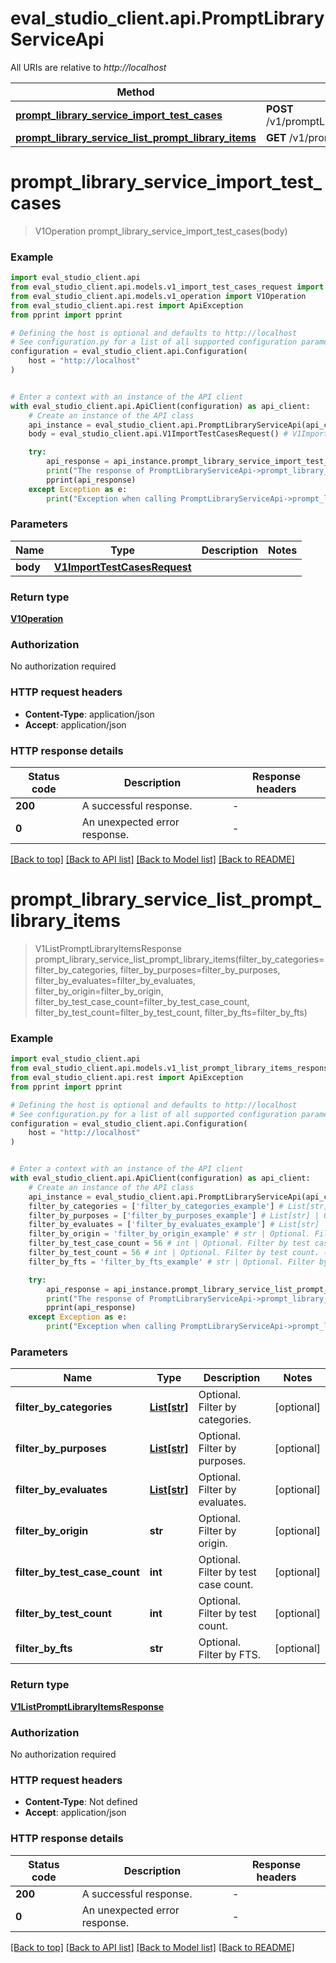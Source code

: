 # eval_studio_client.api.PromptLibraryServiceApi

All URIs are relative to *http://localhost*

Method | HTTP request | Description
------------- | ------------- | -------------
[**prompt_library_service_import_test_cases**](PromptLibraryServiceApi.md#prompt_library_service_import_test_cases) | **POST** /v1/promptLibraryItems:importTestCases | 
[**prompt_library_service_list_prompt_library_items**](PromptLibraryServiceApi.md#prompt_library_service_list_prompt_library_items) | **GET** /v1/promptLibraryItems | 


# **prompt_library_service_import_test_cases**
> V1Operation prompt_library_service_import_test_cases(body)



### Example


```python
import eval_studio_client.api
from eval_studio_client.api.models.v1_import_test_cases_request import V1ImportTestCasesRequest
from eval_studio_client.api.models.v1_operation import V1Operation
from eval_studio_client.api.rest import ApiException
from pprint import pprint

# Defining the host is optional and defaults to http://localhost
# See configuration.py for a list of all supported configuration parameters.
configuration = eval_studio_client.api.Configuration(
    host = "http://localhost"
)


# Enter a context with an instance of the API client
with eval_studio_client.api.ApiClient(configuration) as api_client:
    # Create an instance of the API class
    api_instance = eval_studio_client.api.PromptLibraryServiceApi(api_client)
    body = eval_studio_client.api.V1ImportTestCasesRequest() # V1ImportTestCasesRequest | 

    try:
        api_response = api_instance.prompt_library_service_import_test_cases(body)
        print("The response of PromptLibraryServiceApi->prompt_library_service_import_test_cases:\n")
        pprint(api_response)
    except Exception as e:
        print("Exception when calling PromptLibraryServiceApi->prompt_library_service_import_test_cases: %s\n" % e)
```



### Parameters


Name | Type | Description  | Notes
------------- | ------------- | ------------- | -------------
 **body** | [**V1ImportTestCasesRequest**](V1ImportTestCasesRequest.md)|  | 

### Return type

[**V1Operation**](V1Operation.md)

### Authorization

No authorization required

### HTTP request headers

 - **Content-Type**: application/json
 - **Accept**: application/json

### HTTP response details

| Status code | Description | Response headers |
|-------------|-------------|------------------|
**200** | A successful response. |  -  |
**0** | An unexpected error response. |  -  |

[[Back to top]](#) [[Back to API list]](../README.md#documentation-for-api-endpoints) [[Back to Model list]](../README.md#documentation-for-models) [[Back to README]](../README.md)

# **prompt_library_service_list_prompt_library_items**
> V1ListPromptLibraryItemsResponse prompt_library_service_list_prompt_library_items(filter_by_categories=filter_by_categories, filter_by_purposes=filter_by_purposes, filter_by_evaluates=filter_by_evaluates, filter_by_origin=filter_by_origin, filter_by_test_case_count=filter_by_test_case_count, filter_by_test_count=filter_by_test_count, filter_by_fts=filter_by_fts)



### Example


```python
import eval_studio_client.api
from eval_studio_client.api.models.v1_list_prompt_library_items_response import V1ListPromptLibraryItemsResponse
from eval_studio_client.api.rest import ApiException
from pprint import pprint

# Defining the host is optional and defaults to http://localhost
# See configuration.py for a list of all supported configuration parameters.
configuration = eval_studio_client.api.Configuration(
    host = "http://localhost"
)


# Enter a context with an instance of the API client
with eval_studio_client.api.ApiClient(configuration) as api_client:
    # Create an instance of the API class
    api_instance = eval_studio_client.api.PromptLibraryServiceApi(api_client)
    filter_by_categories = ['filter_by_categories_example'] # List[str] | Optional. Filter by categories. (optional)
    filter_by_purposes = ['filter_by_purposes_example'] # List[str] | Optional. Filter by purposes. (optional)
    filter_by_evaluates = ['filter_by_evaluates_example'] # List[str] | Optional. Filter by evaluates. (optional)
    filter_by_origin = 'filter_by_origin_example' # str | Optional. Filter by origin. (optional)
    filter_by_test_case_count = 56 # int | Optional. Filter by test case count. (optional)
    filter_by_test_count = 56 # int | Optional. Filter by test count. (optional)
    filter_by_fts = 'filter_by_fts_example' # str | Optional. Filter by FTS. (optional)

    try:
        api_response = api_instance.prompt_library_service_list_prompt_library_items(filter_by_categories=filter_by_categories, filter_by_purposes=filter_by_purposes, filter_by_evaluates=filter_by_evaluates, filter_by_origin=filter_by_origin, filter_by_test_case_count=filter_by_test_case_count, filter_by_test_count=filter_by_test_count, filter_by_fts=filter_by_fts)
        print("The response of PromptLibraryServiceApi->prompt_library_service_list_prompt_library_items:\n")
        pprint(api_response)
    except Exception as e:
        print("Exception when calling PromptLibraryServiceApi->prompt_library_service_list_prompt_library_items: %s\n" % e)
```



### Parameters


Name | Type | Description  | Notes
------------- | ------------- | ------------- | -------------
 **filter_by_categories** | [**List[str]**](str.md)| Optional. Filter by categories. | [optional] 
 **filter_by_purposes** | [**List[str]**](str.md)| Optional. Filter by purposes. | [optional] 
 **filter_by_evaluates** | [**List[str]**](str.md)| Optional. Filter by evaluates. | [optional] 
 **filter_by_origin** | **str**| Optional. Filter by origin. | [optional] 
 **filter_by_test_case_count** | **int**| Optional. Filter by test case count. | [optional] 
 **filter_by_test_count** | **int**| Optional. Filter by test count. | [optional] 
 **filter_by_fts** | **str**| Optional. Filter by FTS. | [optional] 

### Return type

[**V1ListPromptLibraryItemsResponse**](V1ListPromptLibraryItemsResponse.md)

### Authorization

No authorization required

### HTTP request headers

 - **Content-Type**: Not defined
 - **Accept**: application/json

### HTTP response details

| Status code | Description | Response headers |
|-------------|-------------|------------------|
**200** | A successful response. |  -  |
**0** | An unexpected error response. |  -  |

[[Back to top]](#) [[Back to API list]](../README.md#documentation-for-api-endpoints) [[Back to Model list]](../README.md#documentation-for-models) [[Back to README]](../README.md)

